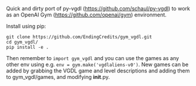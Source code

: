 Quick and dirty port of py-vgdl (https://github.com/schaul/py-vgdl) to work as an OpenAI Gym (https://github.com/openai/gym) environment.

Install using pip:

```
git clone https://github.com/EndingCredits/gym_vgdl.git
cd gym_vgdl/
pip install -e .
```

Then remember to `import gym_vgdl` and you can use the games as any other env using e.g. `env = gym.make('vgdlaliens-v0')`. New games can be added by grabbing the VGDL game and level descriptions and adding them to gym_vgdl/games, and modifying __init__.py.

